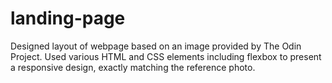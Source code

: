 # landing-page

Designed layout of webpage based on an image provided by The Odin Project. Used various HTML and CSS elements including flexbox to present a responsive design, exactly matching the reference photo.